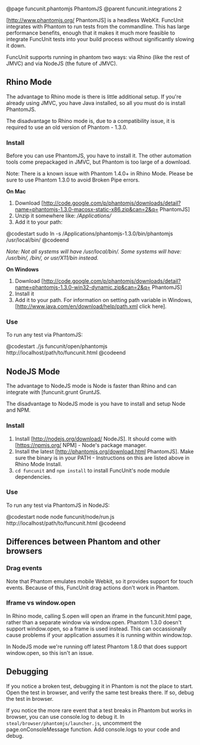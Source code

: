 @page funcunit.phantomjs PhantomJS
@parent funcunit.integrations 2

[http://www.phantomjs.org/ PhantomJS] is a headless WebKit. FuncUnit integrates with Phantom to run 
tests from the commandline.  This has large performance benefits, enough that it makes it much more 
feasible to integrate FuncUnit tests into your build process without significantly slowing it down.

FuncUnit supports running in phantom two ways: via Rhino (like the rest of JMVC) and via NodeJS (the future of JMVC).

## Rhino Mode

The advantage to Rhino mode is there is little additional setup.  If you're already using JMVC, you have Java installed, so all you must do is install PhantomJS.

The disadvantage to Rhino mode is, due to a compatibility issue, it is required to use an old version of Phantom - 1.3.0.

### Install

Before you can use PhantomJS, you have to install it. The other automation tools come prepackaged in 
JMVC, but Phantom is too large of a download.

Note: There is a known issue with Phantom 1.4.0+ in Rhino Mode.  Please be sure to use Phantom 1.3.0 to avoid Broken Pipe errors.  

__On Mac__

1. Download [http://code.google.com/p/phantomjs/downloads/detail?name=phantomjs-1.3.0-macosx-static-x86.zip&can=2&q= PhantomJS]
1. Unzip it somewhere like: _/Applications/_
1. Add it to your path:

@codestart
sudo ln -s /Applications/phantomjs-1.3.0/bin/phantomjs /usr/local/bin/
@codeend

_Note: Not all systems will have /usr/local/bin/.  Some systems will have: /usr/bin/, /bin/, or usr/X11/bin instead._

__On Windows__

1. Download [http://code.google.com/p/phantomjs/downloads/detail?name=phantomjs-1.3.0-win32-dynamic.zip&can=2&q= PhantomJS]
1. Install it
1. Add it to your path.  For information on setting path variable in Windows, [http://www.java.com/en/download/help/path.xml click here].

### Use

To run any test via PhantomJS:

@codestart
./js funcunit/open/phantomjs http://localhost/path/to/funcunit.html
@codeend

## NodeJS Mode

The advantage to NodeJS mode is Node is faster than Rhino and can integrate with [funcunit.grunt GruntJS.

The disadvantage to NodeJS mode is you have to install and setup Node and NPM.

### Install

1. Install [http://nodejs.org/download/ NodeJS].  It should come with [https://npmjs.org/ NPM] - Node's package manager.
1. Install the latest [http://phantomjs.org/download.html PhantomJS].  Make sure the binary is in your PATH - Instructions on this are listed above in Rhino Mode Install.
1. <code>cd funcunit</code> and <code>npm install</code> to install FuncUnit's node module dependencies.

### Use

To run any test via PhantomJS in NodeJS:

@codestart
node node funcunit/node/run.js http://localhost/path/to/funcunit.html
@codeend

## Differences between Phantom and other browsers

### Drag events

Note that Phantom emulates mobile Webkit, so it provides support for touch events.  Because of this, FuncUnit drag actions don't work in Phantom.

### Iframe vs window.open

In Rhino mode, calling S.open will open an iframe in the funcunit.html page, rather than a separate window via window.open. Phantom 1.3.0 doesn't support window.open, so a frame is used instead. This can occassionally cause problems if your application assumes it is running within window.top.

In NodeJS mode we're running off latest Phantom 1.8.0 that does support window.open, so this isn't an issue.

## Debugging

If you notice a broken test, debugging it in Phantom is not the place to start. Open the test in browser, and 
verify the same test breaks there.  If so, debug the test in browser.

If you notice the more rare event that a test breaks in Phantom but works in browser, you can use console.log 
to debug it. In <code>steal/browser/phantomjs/launcher.js</code>, uncomment the page.onConsoleMessage function. Add console.logs to your code and debug.



